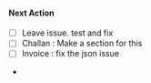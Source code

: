 #### Next Action
- [ ] Leave issue. test and fix
- [ ] Challan : Make a section for this
- [ ] Invoice : fix the json issue
-
